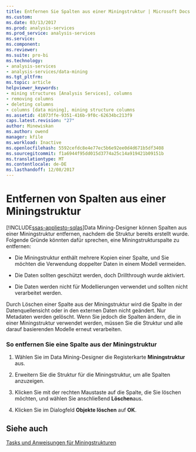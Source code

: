 ```yaml
---
title: Entfernen Sie Spalten aus einer Miningstruktur | Microsoft Docs
ms.custom: 
ms.date: 03/13/2017
ms.prod: analysis-services
ms.prod_service: analysis-services
ms.service: 
ms.component: 
ms.reviewer: 
ms.suite: pro-bi
ms.technology:
- analysis-services
- analysis-services/data-mining
ms.tgt_pltfrm: 
ms.topic: article
helpviewer_keywords:
- mining structures [Analysis Services], columns
- removing columns
- deleting columns
- columns [data mining], mining structure columns
ms.assetid: 41073ffe-9351-416b-9f0c-62634bc213f9
caps.latest.revision: "27"
author: Minewiskan
ms.author: owend
manager: kfile
ms.workload: Inactive
ms.openlocfilehash: 5592cefdc8e4e77ec5b6e92ee0d4d671b5df3408
ms.sourcegitcommit: f1a6944f95dd015d3774a25c14a919421b09151b
ms.translationtype: MT
ms.contentlocale: de-DE
ms.lasthandoff: 12/08/2017
---
```

# <a name="remove-columns-from-a-mining-structure"></a>Entfernen von Spalten aus einer Miningstruktur
[!INCLUDE[ssas-appliesto-sqlas](../../includes/ssas-appliesto-sqlas.md)]Data Mining-Designer können Spalten aus einer Miningstruktur entfernen, nachdem die Struktur bereits erstellt wurde. Folgende Gründe könnten dafür sprechen, eine Miningstrukturspalte zu entfernen:  
  
-   Die Miningstruktur enthält mehrere Kopien einer Spalte, und Sie möchten die Verwendung doppelter Daten in einem Modell vermeiden.  
  
-   Die Daten sollten geschützt werden, doch Drillthrough wurde aktiviert.  
  
-   Die Daten werden nicht für Modellierungen verwendet und sollten nicht verarbeitet werden.  
  
 Durch Löschen einer Spalte aus der Miningstruktur wird die Spalte in der Datenquellensicht oder in den externen Daten nicht geändert. Nur Metadaten werden gelöscht. Wenn Sie jedoch die Spalten ändern, die in einer Miningstruktur verwendet werden, müssen Sie die Struktur und alle darauf basierenden Modelle erneut verarbeiten.  
  
### <a name="to-remove-a-column-from-the-mining-structure"></a>So entfernen Sie eine Spalte aus der Miningstruktur  
  
1.  Wählen Sie im Data Mining-Designer die Registerkarte **Miningstruktur** aus.  
  
2.  Erweitern Sie die Struktur für die Miningstruktur, um alle Spalten anzuzeigen.  
  
3.  Klicken Sie mit der rechten Maustaste auf die Spalte, die Sie löschen möchten, und wählen Sie anschließend **Löschen**aus.  
  
4.  Klicken Sie im Dialogfeld **Objekte löschen** auf **OK**.  
  
## <a name="see-also"></a>Siehe auch  
 [Tasks und Anweisungen für Miningstrukturen](../../analysis-services/data-mining/mining-structure-tasks-and-how-tos.md)  
  
  
